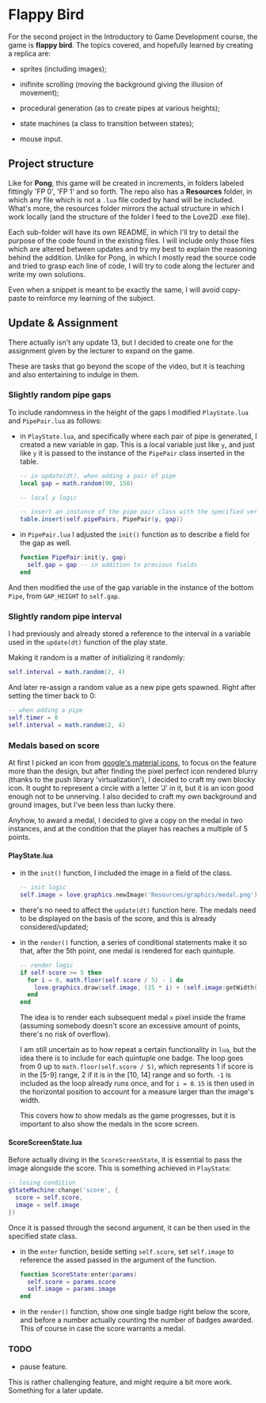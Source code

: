 # Flappy Bird

For the second project in the Introductory to Game Development course, the game is **flappy bird**. The topics covered, and hopefully learned by creating a replica are:

- sprites (including images);

- inifinite scrolling (moving the background giving the illusion of movement);

- procedural generation (as to create pipes at various heights);

- state machines (a class to transition between states);

- mouse input.

## Project structure

Like for **Pong**, this game will be created in increments, in folders labeled fittingly 'FP 0', 'FP 1' and so forth. The repo also has a **Resources** folder, in which any file which is not a `.lua` file coded by hand will be included. What's more, the resources folder mirrors the actual structure in which I work locally (and the structure of the folder I feed to the Love2D .exe file).

Each sub-folder will have its own README, in which I'll try to detail the purpose of the code found in the existing files. I will include only those files which are altered between updates and try my best to explain the reasoning behind the addition. Unlike for Pong, in which I mostly read the source code and tried to grasp each line of code, I will try to code along the lecturer and write my own solutions.

Even when a snippet is meant to be exactly the same, I will avoid copy-paste to reinforce my learning of the subject.

## Update & Assignment

There actually isn't any update 13, but I decided to create one for the assignment given by the lecturer to expand on the game.

These are tasks that go beyond the scope of the video, but it is teaching and also entertaining to indulge in them.

### Slightly random pipe gaps

To include randomness in the height of the gaps I modified `PlayState.lua` and `PipePair.lua` as follows:

- in `PlayState.lua`, and specifically where each pair of pipe is generated, I created a new variable in gap. This is a local variable just like `y`, and just like `y` it is passed to the instance of the `PipePair` class inserted in the table.

  ```lua
  -- in update(dt), when adding a pair of pipe
  local gap = math.random(90, 150)

  -- local y logic

  -- insert an instance of the pipe pair class with the specified vertical coordinate and the random gap value
  table.insert(self.pipePairs, PipePair(y, gap))
  ```

- in `PipePair.lua` I adjusted the `init()` function as to describe a field for the gap as well.

  ```lua
  function PipePair:init(y, gap)
    self.gap = gap -- in addition to previous fields
  end
  ```

And then modified the use of the gap variable in the instance of the bottom `Pipe`, from `GAP_HEIGHT` to `self.gap`.

### Slightly random pipe interval

I had previously and already stored a reference to the interval in a variable used in the `update(dt)` function of the play state.

Making it random is a matter of initializing it randomly:

```lua
self.interval = math.random(2, 4)
```

And later re-assign a random value as a new pipe gets spawned. Right after setting the timer back to 0:

```lua
-- when adding a pipe
self.timer = 0
self.interval = math.random(2, 4)
```

### Medals based on score

At first I picked an icon from [google's material icons](https://material.io/tools/icons/), to focus on the feature more than the design, but after finding the pixel perfect icon rendered blurry (thanks to the push library 'virtualization'), I decided to craft my own blocky icon. It ought to represent a circle with a letter 'J' in it, but it is an icon good enough not to be unnerving. I also decided to craft my own background and ground images, but I've been less than lucky there.

Anyhow, to award a medal, I decided to give a copy on the medal in two instances, and at the condition that the player has reaches a multiple of 5 points.

#### PlayState.lua

- in the `init()` function, I included the image in a field of the class.

  ```lua
  -- init logic
  self.image = love.graphics.newImage('Resources/graphics/medal.png')
  ```

- there's no need to affect the `update(dt)` function here. The medals need to be displayed on the basis of the score, and this is already considered/updated;

- in the `render()` function, a series of conditional statements make it so that, after the 5th point, one medal is rendered for each quintuple.

  ```lua
  -- render logic
  if self-score >= 5 then
    for i = 0, math.floor(self.score / 5) - 1 do
      love.graphics.draw(self.image, (15 * i) + (self.image:getWidth() / 2), 25)
    end
  end
  ```

  The idea is to render each subsequent medal `x` pixel inside the frame (assuming somebody doesn't score an excessive amount of points, there's no risk of overflow).

  I am still uncertain as to how repeat a certain functionality in `lua`, but the idea there is to include for each quintuple one badge. The loop goes from 0 up to `math.floor(self.score / 5)`, which represents 1 if score is in the [5-9] range, 2 if it is in the [10, 14] range and so forth. `-1` is included as the loop already runs once, and for `i = 0`. `15` is then used in the horizontal position to account for a measure larger than the image's width.

  This covers how to show medals as the game progresses, but it is important to also show the medals in the score screen.

#### ScoreScreenState.lua

Before actually diving in the `ScoreScreenState`, it is essential to pass the image alongside the score. This is something achieved in `PlayState`:

```lua
-- losing condition
gStateMachine:change('score', {
  score = self.score,
  image = self.image
})
```

Once it is passed through the second argument, it can be then used in the specified state class.

- in the `enter` function, beside setting `self.score`, set `self.image` to reference the assed passed in the argument of the function.

  ```lua
  function ScoreState:enter(params)
    self.score = params.score
    self.image = params.image
  end
  ```

- in the `render()` function, show one single badge right below the score, and before a number actually counting the number of badges awarded. This of course in case the score warrants a medal.

### TODO

- pause feature.

This is rather challenging feature, and might require a bit more work. Something for a later update.
